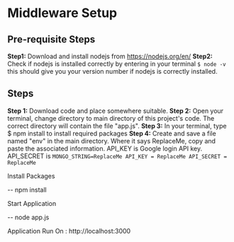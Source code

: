 # Middleware Setup

## Pre-requisite Steps
**Step1:**
Download and install nodejs from https://nodejs.org/en/
**Step2:**
Check if nodejs is installed correctly by entering in your terminal
`$ node -v`
this should give you your version number if nodejs is correctly installed.

## Steps
**Step 1:** 
Download code and place somewhere suitable.
**Step 2:** 
Open your terminal, change directory to main directory of this project's code. The correct directory will contain the file "app.js".
**Step 3:**
In your terminal, type
$ npm install
to install required packages
**Step 4:**
Create and save a file named "env" in the main directory. Where it says ReplaceMe, copy and paste the associated information.
API_KEY is Google login API key.
API_SECRET is 
`
MONGO_STRING=ReplaceMe
API_KEY = ReplaceMe
API_SECRET = ReplaceMe
`

Install Packages

-- npm install

Start Application

-- node app.js

Application Run On : http://localhost:3000
